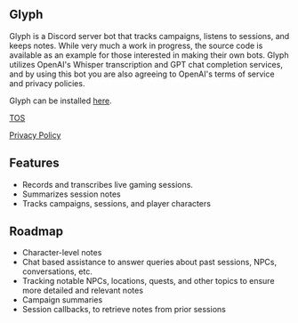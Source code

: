 ## Glyph

Glyph is a Discord server bot that tracks campaigns, listens to sessions, and keeps notes. While very much a work in progress, the source code is available as an example for those interested in making their own bots. Glyph utilizes OpenAI's Whisper transcription and GPT chat completion services, and by using this bot you are also agreeing to OpenAI's terms of service and privacy policies.

Glyph can be installed [here](https://discord.com/oauth2/authorize?client_id=1273851017175498794).

[TOS](https://www.neoncamouflage.com/glyph/tos)

[Privacy Policy](https://www.neoncamouflage.com/glyph/privacy)

## Features

* Records and transcribes live gaming sessions.
* Summarizes session notes
* Tracks campaigns, sessions, and player characters

## Roadmap

* Character-level notes
* Chat based assistance to answer queries about past sessions, NPCs, conversations, etc.
* Tracking notable NPCs, locations, quests, and other topics to ensure more detailed and relevant notes
* Campaign summaries
* Session callbacks, to retrieve notes from prior sessions